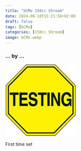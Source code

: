 ```yaml
---
title: "bCMo 150cc Shroom"
date: 2024-06-10T15:21:58+02:00
draft: false
tags: [bCMo]
categories: [150cc Shroom]
image: bCMo.webp
---
```

### ... by ...
![Nothing there](testing.jpg)

First time set